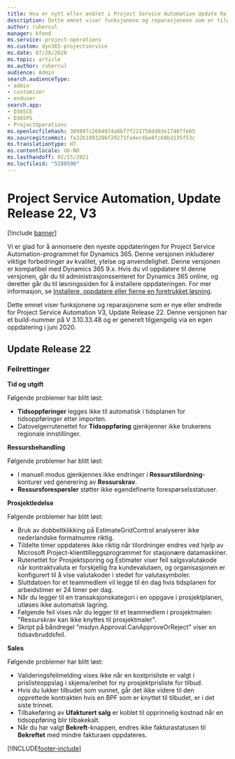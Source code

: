 ```yaml
---
title: Hva er nytt eller endret i Project Service Automation Update Release 22, V3
description: Dette emnet viser funksjonene og reparasjonene som er tilgjengelig i Project Service Automation Update Release 22, V3.
author: ruhercul
manager: kfend
ms.service: project-operations
ms.custom: dyn365-projectservice
ms.date: 07/28/2020
ms.topic: article
ms.author: ruhercul
audience: Admin
search.audienceType:
- admin
- customizer
- enduser
search.app:
- D365CE
- D365PS
- ProjectOperations
ms.openlocfilehash: 389897c2604974a0bf7f221758dd03e1748ffeb5
ms.sourcegitcommit: fa32b1893286f20271fa4ec4be8fc68bd135f53c
ms.translationtype: HT
ms.contentlocale: nb-NO
ms.lasthandoff: 02/15/2021
ms.locfileid: "5280590"
---
```

# <a name="project-service-automation-update-release-22-v3"></a>Project Service Automation, Update Release 22, V3

[!include [banner](../includes/psa-now-project-operations.md)]

Vi er glad for å annonsere den nyeste oppdateringen for Project Service Automation-programmet for Dynamics 365. Denne versjonen inkluderer viktige forbedringer av kvalitet, ytelse og anvendelighet. Denne versjonen er kompatibel med Dynamics 365 9.x. Hvis du vil oppdatere til denne versjonen, går du til administrasjonssenteret for Dynamics 365 online, og deretter går du til løsningssiden for å installere oppdateringen. For mer informasjon, se [Installere, oppdatere eller fjerne en foretrukket løsning](https://docs.microsoft.com/power-platform/admin/install-remove-preferred-solution).

Dette emnet viser funksjonene og reparasjonene som er nye eller endrede for Project Service Automation V3, Update Release 22. Denne versjonen har et build-nummer på V 3.10.33.48 og er generelt tilgjengelig via en egen oppdatering i juni 2020.

## <a name="update-release-22"></a>Update Release 22

### <a name="bug-fixes"></a>Feilrettinger



**Tid og utgift**

Følgende problemer har blitt løst:

- **Tidsoppføringer** legges ikke til automatisk i tidsplanen for tidsoppføringer etter importen.
- Datovelgerrutenettet for **Tidsoppføring** gjenkjenner ikke brukerens regionale innstillinger.

**Ressursbehandling**

Følgende problemer har blitt løst:

- I manuell modus gjenkjennes ikke endringer i **Ressurstilordning**-konturer ved generering av **Ressurskrav**.
- **Ressursforespørsler** støtter ikke egendefinerte forespørselsstatuser.

**Prosjektledelse**

Følgende problemer har blitt løst:

- Bruk av dobbeltklikking på EstimateGridControl analyserer ikke nederlandske formatnumre riktig.
- Tildelte timer oppdateres ikke riktig når tilordninger endres ved hjelp av Microsoft Project-klienttilleggsprogrammet for stasjonære datamaskiner.
- Rutenettet for Prosjektsporing og Estimater viser feil salgsvalutakode når kontraktvaluta er forskjellig fra kundevalutaen, og organisasjonen er konfigurert til å vise valutakoder i stedet for valutasymboler.
- Sluttdatoen for et teammedlem vil legge til én dag hvis tidsplanen for arbeidstimer er 24 timer per dag.
- Når du legger til en transaksjonskategori i en oppgave i prosjektplanen, utløses ikke automatisk lagring.
- Følgende feil vises når du legger til et teammedlem i prosjektmalen: "Ressurskrav kan ikke knyttes til prosjektmaler". 
- Skript på båndregel "msdyn.Approval.CanApproveOrReject" viser en tidsavbruddsfeil.

**Sales**

Følgende problemer har blitt løst:

- Valideringsfeilmelding vises ikke når en kostprisliste er valgt i prislisteoppslag i skjema/enhet for ny prosjektprisliste for tilbud.
- Hvis du lukker tilbudet som vunnet, går det ikke videre til den opprettede kontrakten hvis en BPF som er knyttet til tilbudet, er i det siste trinnet.
- Tilbakeføring av **Ufakturert salg** er koblet til opprinnelig kostnad når en tidsoppføring blir tilbakekalt.
- Når du har valgt **Bekreft**-knappen, endres ikke fakturastatusen til **Bekreftet** med mindre fakturaen oppdateres.


[!INCLUDE[footer-include](../includes/footer-banner.md)]